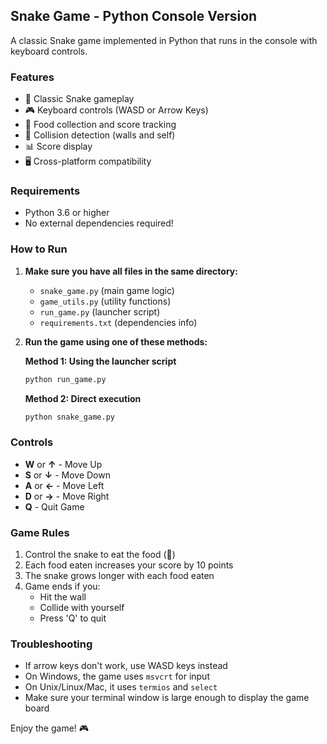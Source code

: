 ## Snake Game - Python Console Version

A classic Snake game implemented in Python that runs in the console with keyboard controls.

### Features
- 🐍 Classic Snake gameplay
- 🎮 Keyboard controls (WASD or Arrow Keys)
- 🍎 Food collection and score tracking
- 🎯 Collision detection (walls and self)
- 📊 Score display
- 🖥️ Cross-platform compatibility

### Requirements
- Python 3.6 or higher
- No external dependencies required!

### How to Run

1. **Make sure you have all files in the same directory:**
   - `snake_game.py` (main game logic)
   - `game_utils.py` (utility functions)
   - `run_game.py` (launcher script)
   - `requirements.txt` (dependencies info)

2. **Run the game using one of these methods:**

   **Method 1: Using the launcher script**
   ```bash
   python run_game.py
   ```

   **Method 2: Direct execution**
   ```bash
   python snake_game.py
   ```

### Controls
- **W** or **↑** - Move Up
- **S** or **↓** - Move Down  
- **A** or **←** - Move Left
- **D** or **→** - Move Right
- **Q** - Quit Game

### Game Rules
1. Control the snake to eat the food (🍎)
2. Each food eaten increases your score by 10 points
3. The snake grows longer with each food eaten
4. Game ends if you:
   - Hit the wall
   - Collide with yourself
   - Press 'Q' to quit

### Troubleshooting
- If arrow keys don't work, use WASD keys instead
- On Windows, the game uses `msvcrt` for input
- On Unix/Linux/Mac, it uses `termios` and `select`
- Make sure your terminal window is large enough to display the game board

Enjoy the game! 🎮